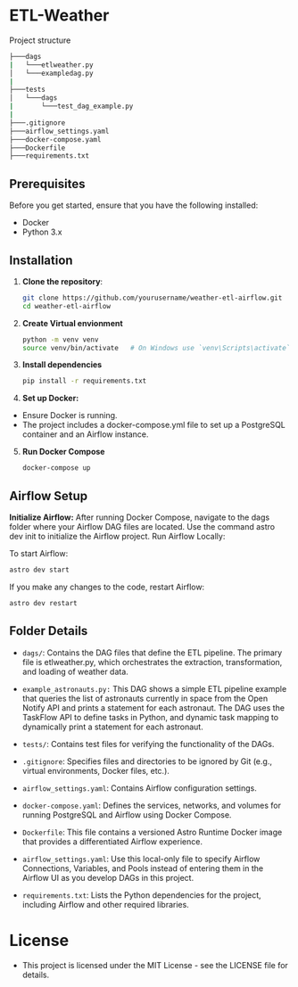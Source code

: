 # ETL-Weather

Project structure
```bash
├───dags
|   └───etlweather.py
│   └───exampledag.py
|
├───tests
│   └───dags
|       └───test_dag_example.py
|
├───.gitignore
├───airflow_settings.yaml
├───docker-compose.yaml
├───Dockerfile
├───requirements.txt
```

## Prerequisites

Before you get started, ensure that you have the following installed:

- Docker
- Python 3.x

## Installation

1. **Clone the repository**:
   ```bash
   git clone https://github.com/yourusername/weather-etl-airflow.git
   cd weather-etl-airflow
   ```
2. **Create Virtual envionment**
   ```bash
   python -m venv venv
   source venv/bin/activate   # On Windows use `venv\Scripts\activate`
   ```
3. **Install dependencies**
   ```bash
   pip install -r requirements.txt
   ```
4. **Set up Docker:**
 - Ensure Docker is running.
 - The project includes a docker-compose.yml file to set up a PostgreSQL container and an Airflow instance.
5. **Run Docker Compose**
   ```bash
   docker-compose up
   ```
## Airflow Setup
**Initialize Airflow:**
After running Docker Compose, navigate to the dags folder where your Airflow DAG files are located.
Use the command astro dev init to initialize the Airflow project.
Run Airflow Locally:

To start Airflow:
```bash
astro dev start
```
If you make any changes to the code, restart Airflow:
```bash
astro dev restart
```

## Folder Details
* `dags/`: Contains the DAG files that define the ETL pipeline. The primary file is etlweather.py, which orchestrates the extraction, transformation, and loading of weather data.

* `example_astronauts.py:` This DAG shows a simple ETL pipeline example that queries the list of astronauts currently in space from the Open Notify API and prints a statement for each astronaut. The DAG uses the TaskFlow API to define tasks in Python, and dynamic task mapping to dynamically print a statement for each astronaut.

* `tests/`: Contains test files for verifying the functionality of the DAGs.

* `.gitignore`: Specifies files and directories to be ignored by Git (e.g., virtual environments, Docker files, etc.).

* `airflow_settings.yaml`: Contains Airflow configuration settings.

* `docker-compose.yaml`: Defines the services, networks, and volumes for running PostgreSQL and Airflow using Docker Compose.

* `Dockerfile`: This file contains a versioned Astro Runtime Docker image that provides a differentiated Airflow experience.

* `airflow_settings.yaml`: Use this local-only file to specify Airflow Connections, Variables, and Pools instead of entering them in the Airflow UI as you develop DAGs in this project.

* `requirements.txt`: Lists the Python dependencies for the project, including Airflow and other required libraries.

# License
- This project is licensed under the MIT License - see the LICENSE file for details.

